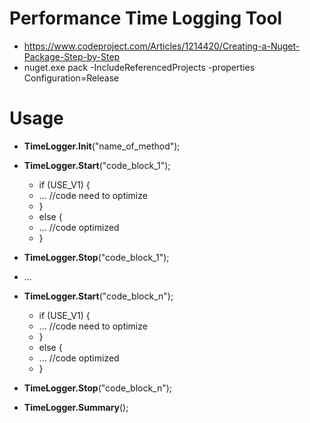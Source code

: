 # Performance Time Logging Tool
+ https://www.codeproject.com/Articles/1214420/Creating-a-Nuget-Package-Step-by-Step
+ nuget.exe pack -IncludeReferencedProjects -properties Configuration=Release

# Usage
+ **TimeLogger.Init**("name_of_method");

+ **TimeLogger.Start**("code_block_1");
    + if (USE_V1) {
    + ... //code need to optimize
    + }
    + else {
    + ... //code optimized
    + }
+ **TimeLogger.Stop**("code_block_1");

+ ...

+ **TimeLogger.Start**("code_block_n");
    + if (USE_V1) {
    + ... //code need to optimize
    + }
    + else {
    + ... //code optimized
    + }
+ **TimeLogger.Stop**("code_block_n");

+ **TimeLogger.Summary**();